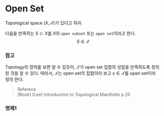 # Open Set
Topological space $(X,\mathcal T)$가 있다고 하자.

다음을 만족하는 $S \subset X$를 $X$의 `open subset` 또는 `open set`이라고 한다.
$$ S \in \mathcal T $$

### 참고
Topology의 정의를 보면 알 수 있듯이, $\mathcal T$가  open set 집합의 성질을 만족하도록 정의된 것을 알 수 있다. 따라서, $\mathcal T$는 open set의 집합이라 보고 $s \in \mathcal T$를 open set이라 정의 한다.

> Referece  
> [Book] (Lee) Introduction to Topological Manifolds p.20

### 명제1